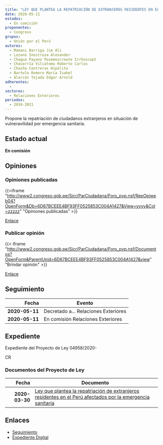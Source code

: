 ```yaml
---
title: "LEY QUE PLANTEA LA REPATRIACIÓN DE EXTRANJEROS RESIDENTES EN EL PERÚ AFECTADOS POR LA EMERGENCIA SANITARIA"
date: 2020-05-11
estados: 
  - En comisión
proponentes: 
  - Congreso
grupos: 
  - Unión por el Perú
autores: 
  - Mamani Barriga Jim Ali
  - Lozano Inostroza Alexander
  - Chagua Payano Posemoscrowte Irrhoscopt
  - Chavarría Vilcatoma Roberto Carlos
  - Chaiña Contreras Hipólito
  - Bartolo Romero María Isabel
  - Alarcón Tejada Edgar Arnold
adherentes: 
  - 
sectores: 
  - Relaciones Exteriores
periodos: 
  - 2016-2021
---
```


Propone la repatriación de ciudadanos extranjeros en situación de vulneravilidad por emergencia sanitaria.


## Estado actual

**En comisión**

## Opiniones

### Opiniones publicadas

{{<iframe "http://www2.congreso.gob.pe/Sicr/ParCiudadana/Foro_pvp.nsf/RepOpiweb04?OpenForm&Db=6D67BCEEE4BF93FF0525853C004A1427&View=yyyy&Col=zzzzz" "Opiniones publicadas" >}}

[Enlace](http://www2.congreso.gob.pe/Sicr/ParCiudadana/Foro_pvp.nsf/RepOpiweb04?OpenForm&Db=6D67BCEEE4BF93FF0525853C004A1427&View=yyyy&Col=zzzzz)
### Publicar opinión

{{< iframe "http://www2.congreso.gob.pe/Sicr/ParCiudadana/Foro_pvp.nsf/Documentos?OpenForm&ParentUnid=6D67BCEEE4BF93FF0525853C004A1427&view" "Brindar opinión" >}}

[Enlace](http://www2.congreso.gob.pe/Sicr/ParCiudadana/Foro_pvp.nsf/Documentos?OpenForm&ParentUnid=6D67BCEEE4BF93FF0525853C004A1427&view)

## Seguimiento

| Fecha | Evento |
|------:|--------|
| **2020-05-11** | Decretado a... Relaciones Exteriores|
| **2020-05-11** | En comisión Relaciones Exteriores|


## Expediente

Expediente del Proyecto de Ley 04958/2020-

CR


### Documentos del Proyecto de Ley

| Fecha | Documento |
|------:|--------|
| **2020-03-30** | [Ley que plantea la repatriación de extranjeros residentes en el Perú afectados por la emergencia sanitaria](http://www.leyes.congreso.gob.pe/Documentos/2016_2021/Proyectos_de_Ley_y_de_Resoluciones_Legislativas/PL04958_20200330.pdf) |

## Enlaces 

- [Seguimiento](http://www2.congreso.gob.pe/Sicr/TraDocEstProc/CLProLey2016.nsf/f7fff46988ca05b1052578e100829cc7/354fbef01d43c5310525853c0058331c?OpenDocument)
- [Expediente Digital](http://www2.congreso.gob.pe/Sicr/TraDocEstProc/CLProLey2016.nsf/f7fff46988ca05b1052578e100829cc7/354fbef01d43c5310525853c0058331c?OpenDocument&Click=05257FB7005EB655.eb71d0cf91d8294e05256cdf006b5706/$Body/0.1C6C)
